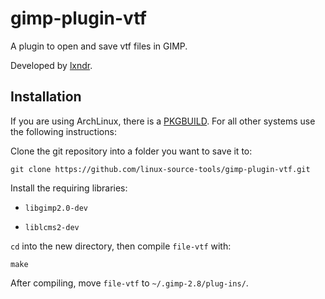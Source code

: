 gimp-plugin-vtf
===============

A plugin to open and save vtf files in GIMP.

Developed by [lxndr](https://github.com/lxndr).

## Installation
If you are using ArchLinux, there is a [PKGBUILD](https://gist.github.com/Rahix/a297457945ab236551c9ffbe5f6b9052). For all other systems use the following instructions:

Clone the git repository into a folder you want to save it to:
```console
git clone https://github.com/linux-source-tools/gimp-plugin-vtf.git
```

Install the requiring libraries:
- `libgimp2.0-dev`

- `liblcms2-dev`

`cd` into the new directory, then compile `file-vtf` with:
```console 
make
```

After compiling, move `file-vtf` to `~/.gimp-2.8/plug-ins/`.
